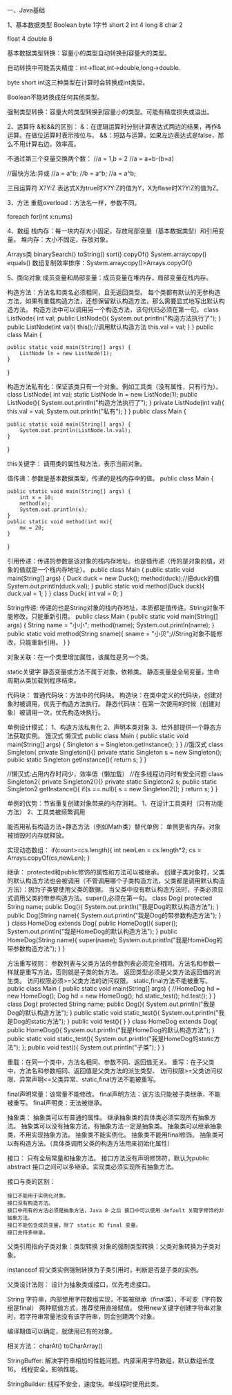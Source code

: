 一、Java基础

1、基本数据类型
Boolean 
byte 1字节
short 2
int 4
long 8
char 2

float 4
double 8


基本数据类型转换：容量小的类型自动转换到容量大的类型。

自动转换中可能丢失精度：int->float,int->double,long->double.

byte short int这三种类型在计算时会转换成int类型。

Boolean不能转换成任何其他类型。

强制类型转换：容量大的类型转换到容量小的类型。可能有精度损失或溢出。

2、运算符
&和&&的区别：
&：在逻辑运算时分别计算表达式两边的结果，再作&运算。在做位运算时表示按位与。
&&：短路与运算，如果左边表达式是false，那么不用计算右边。效率高。

不通过第三个变量交换两个数：
//a = 1,b = 2
//a = a+b-(b=a)

//最快方法:异或
//a = a^b;
//b = a^b;
//a = a^b;

三目运算符
X?Y:Z
表达式X为true时X?Y:Z的值为Y，X为flase时X?Y:Z的值为Z。

3、方法
重载overload：方法名一样，参数不同。

foreach
for(int x:nums)

4、数组
栈内存：每一块内存大小固定，存放局部变量（基本数据类型）和引用变量。
堆内存：大小不固定，存放对象。

Arrays类
binarySearch()
toString()
sort()
copyOf()
System.arraycopy()
equals()
数组复制效率排序：System.arraycopy()>Arrays.copyOf()

5、面向对象
成员变量和局部变量：成员变量在堆内存，局部变量在栈内存。

构造方法：方法名和类名必须相同，且无返回类型。
每个类都有默认的无参构造方法，如果有重载构造方法，还想保留默认构造方法，那么需要显式地写出默认构造方法。
构造方法中可以调用另一个构造方法，该句代码必须在第一句。
class ListNode{
int val;
public ListNode(){
System.out.println("构造方法执行了");
}
public ListNode(int val){
this();//调用默认构造方法
this.val = val;
}
}
public class Main {

    public static void main(String[] args) {
        ListNode ln = new ListNode(1);
    }
}

构造方法私有化：保证该类只有一个对象。例如工具类（没有属性，只有行为）。
class ListNode{
int val;
static ListNode ln = new ListNode(1);
public ListNode(){
System.out.println("构造方法执行了");
}
private ListNode(int val){
this.val = val;
System.out.println("私有");
}
}
public class Main {

    public static void main(String[] args) {
        System.out.println(ListNode.ln.val);
    }
}

this关键字：
调用类的属性和方法，表示当前对象。

值传递：参数是基本数据类型，传递的是栈内存中的值。
public class Main {

    public static void main(String[] args) {
        int x = 10;
        method(x);
        System.out.println(x);
    }
    public static void method(int mx){
        mx = 20;
    }
}

引用传递：传递的参数是该对象的栈内存地址。也是值传递（传的是对象的值，对象的值就是一个栈内存地址）。
public class Main {
    public static void main(String[] args) {
        Duck duck = new Duck();
        method(duck);//把duck的值
        System.out.println(duck.val);
    }
    public static void method(Duck duck){
        duck.val = 1;
    }
}
class Duck{
int val  = 0;
}

String传递: 传递的也是String对象的栈内存地址，本质都是值传递。String对象不能修改，只能重新引用。
public class Main {
public static void main(String[] args) {
String name = "小小";
method(name);
System.out.println(name);
}
public static void method(String sname){
sname = "小贝";//String对象不能修改，只能重新引用。
}
}

对象关联：在一个类里增加属性，该属性是另一个类。

static关键字
静态变量或方法不属于对象，依赖类。
静态变量是全局变量，生命周期从类加载到程序结束。

代码块：
普通代码块：方法中的代码块。
构造块：在类中定义的代码块，创建对象时被调用，优先于构造方法执行。
静态代码块：在第一次使用的时候（创建对象）被调用一次，优先构造块执行。

单例设计模式：
1、构造方法私有化 2、声明本类对象 3、给外部提供一个静态方法获取实例。
饿汉式
懒汉式
public class Main {
public static void main(String[] args) {
Singleton s = Singleton.getInstance();
}
}
//饿汉式
class Singleton{
private Singleton(){}
private static Singleton s = new Singleton();
public static Singleton getInstance(){
return s;
}
}

//懒汉式:占用内存时间少，效率低（懒加载）
//在多线程访问时有安全问题 
class Singleton2{
private Singleton2(){}
private static Singleton2 s;
public static Singleton2 getInstance(){
if(s == null){
s = new Singleton2();
}
return s;
}
}

单例的优势：节省重复创建对象带来的内存消耗。
1、在设计工具类时（只有功能方法） 2、工具类被频繁调用 

能否用私有构造方法+静态方法（例如Math类）替代单例：
单例更省内存。对象被销毁时内存就释放。

实现动态数组：
if(count>=cs.length){
int newLen = cs.length*2;
cs = Arrays.copyOf(cs,newLen);
}

继承：
protected和public修饰的属性和方法可以被继承。
创建子类对象时，父类的默认构造方法也会被调用（不管调用哪个子类构造方法，父类都是调用默认构造方法）：因为子类要使用父类的数据。
当父类中没有默认构造方法时，子类必须显式调用父类的带参构造方法。super(),必须在第一句。
class Dog{
protected String name;
public Dog(){
System.out.println("我是Dog的默认构造方法");
}
public Dog(String name){
System.out.println("我是Dog的带参数构造方法");
}
}
class HomeDog extends Dog{
public HomeDog(){
super();
System.out.println("我是HomeDog的默认构造方法");
}
public HomeDog(String name){
super(name);
System.out.println("我是HomeDog的带参数构造方法");
}
}

方法重写规则：
参数列表与父类方法的参数列表必须完全相同。方法名和参数一样就是重写方法，否则就是子类的新方法。
返回类型必须是父类方法返回值的派生类。
访问权限必须>=父类方法的访问权限。
static,final方法不能被重写。
public class Main {
public static void main(String[] args) {
//HomeDog hd = new HomeDog();
Dog hd = new HomeDog();
hd.static_test();
hd.test();
}
}
class Dog{
protected String name;
public Dog(){
System.out.println("我是Dog的默认构造方法");
}
public static void static_test(){
System.out.println("我是Dog的static方法");
}
public void test(){ }
}
class HomeDog extends Dog{
public HomeDog(){
System.out.println("我是HomeDog的默认构造方法");
}
public static void static_test(){
System.out.println("我是HomeDog的static方法");
};
public void test(){
System.out.println("子类");
}
} 

重载：在同一个类中，方法名相同、参数不同、返回值无关。
重写：在子父类中，方法名和参数相同、返回值是父类方法的派生类型、
访问权限>=父类访问权限、异常声明<=父类异常、static,final方法不能被重写。

final声明常量：该常量不能修改。
final声明方法：该方法只能被子类继承，不能被重写。
final声明类：无法被继承。

抽象类：
抽象类可以有普通的属性。
继承抽象类的具体类必须实现所有抽象方法。
抽象类可以没有抽象方法，有抽象方法一定是抽象类。
抽象类可以继承抽象类，不用实现抽象方法。
抽象类不能实例化。
抽象类不能用final修饰。
抽象类可以有构造方法。（具体类调用父类的构造方法用来初始化属性）

接口：
只有全局常量和抽象方法。
接口方法没有声明修饰符，默认为public abstract
接口之间可以多继承。实现类必须实现所有抽象方法。

接口与类的区别：

    接口不能用于实例化对象。
    接口没有构造方法。
    接口中所有的方法必须是抽象方法，Java 8 之后 接口中可以使用 default 关键字修饰的非抽象方法。
    接口不能包含成员变量，除了 static 和 final 变量。
    接口支持多继承。

父类引用指向子类对象：类型转换
对象的强制类型转换：父类对象转换为子类对象。

instanceof
将父类实例强制转换为子类引用时，判断是否是子类的实例。

父类设计法则：
设计为抽象类或接口，优先考虑接口。

String
字符串，内部使用字符数组实现，不能被继承（final类），不可变（字符数组是final）
两种赋值方式，推荐使用直接赋值。
使用new关键字创建字符串对象时，若字符串常量池没有该字符串，则会创建两个对象。

编译期值可以确定，就使用已有的对象。

相关方法：
charAt()
toCharArray()


StringBuffer:
解决字符串相加的性能问题。内部采用字符数组，默认数组长度16。
线程安全，影响性能。

StringBuilder:
线程不安全，速度快。单线程时使用此类。

















